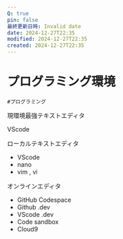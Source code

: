 ```yaml
---
Q: true
pin: false
最終更新日時: Invalid date
date: 2024-12-27T22:35
modified: 2024-12-27T22:35
created: 2024-12-27T22:35
---
```

# プログラミング環境

`#プログラミング`

現環境最強テキストエディタ

VScode

ローカルテキストエディタ

- VScode  
- nano  
- vim , vi  

オンラインエディタ

- GitHub Codespace  
- Github .dev  
- VScode .dev  
- Code sandbox  
- Cloud9
